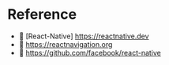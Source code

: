 
# Reference
- 📌 [React-Native] https://reactnative.dev
- 📌 https://reactnavigation.org
- 📌 https://github.com/facebook/react-native
